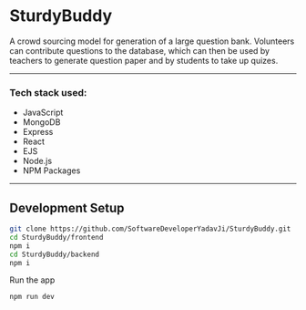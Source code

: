 # SturdyBuddy

A crowd sourcing model for generation of a large question bank. Volunteers can contribute questions to the database, which can then be used by teachers to generate question paper and by students to take up quizes.

---

### Tech stack used:
* JavaScript
* MongoDB
* Express
* React
* EJS
* Node.js
* NPM Packages
---

## Development Setup

```sh
git clone https://github.com/SoftwareDeveloperYadavJi/SturdyBuddy.git
cd SturdyBuddy/frontend
npm i
cd SturdyBuddy/backend
npm i
```

Run the app

```
npm run dev
```


